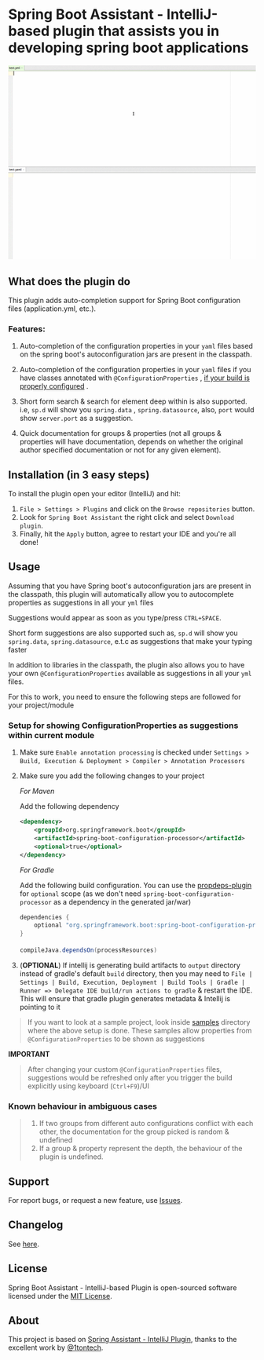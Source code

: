 Spring Boot Assistant - IntelliJ-based plugin that assists you in developing spring boot applications
=====================================================================================

![Plugin in action](help.gif)

## What does the plugin do

<!-- Plugin description -->

This plugin adds auto-completion support for Spring Boot configuration files (application.yml, etc.).

### Features:

1. Auto-completion of the configuration properties in your `yaml` files based on the spring boot's autoconfiguration
   jars are present in the classpath.

2. Auto-completion of the configuration properties in your `yaml` files if you have classes annotated
   with `@ConfigurationProperties`
   , [if your build is properly configured](https://docs.spring.io/spring-boot/docs/current/reference/html/configuration-metadata.html#configuration-metadata.annotation-processor)
   .

3. Short form search & search for element deep within is also supported. i.e, `sp.d` will show you `spring.data`
   , `spring.datasource`, also, `port` would show `server.port` as a suggestion.

4. Quick documentation for groups & properties (not all groups & properties will have documentation, depends on whether
   the original author specified documentation or not for any given element).

<!-- Plugin description end -->

## Installation (in 3 easy steps)

To install the plugin open your editor (IntelliJ) and hit:

1. `File > Settings > Plugins` and click on the `Browse repositories` button.
2. Look for `Spring Boot Assistant` the right click and select `Download plugin`.
3. Finally, hit the `Apply` button, agree to restart your IDE and you're all done!

## Usage

Assuming that you have Spring boot's autoconfiguration jars are present in the classpath, this plugin will automatically
allow you to autocomplete properties as suggestions in all your `yml` files

Suggestions would appear as soon as you type/press `CTRL+SPACE`.

Short form suggestions are also supported such as, `sp.d` will show you `spring.data`, `spring.datasource`, e.t.c as
suggestions that make your typing faster

In addition to libraries in the classpath, the plugin also allows you to have your own `@ConfigurationProperties`
available as suggestions in all your `yml` files.

For this to work, you need to ensure the following steps are followed for your project/module

### Setup for showing ConfigurationProperties as suggestions within current module

1. Make sure `Enable annotation processing` is checked
   under `Settings > Build, Execution & Deployment > Compiler > Annotation Processors`
2. Make sure you add the following changes to your project

   *For Maven*

   Add the following dependency

    ```xml
    <dependency>
        <groupId>org.springframework.boot</groupId>
        <artifactId>spring-boot-configuration-processor</artifactId>
        <optional>true</optional>
    </dependency>
    ```

   *For Gradle*

   Add the following build configuration. You can use
   the [propdeps-plugin](https://github.com/spring-gradle-plugins/propdeps-plugin) for `optional` scope (as we don't
   need `spring-boot-configuration-processor` as a dependency in the generated jar/war)

    ```gradle
    dependencies {
        optional "org.springframework.boot:spring-boot-configuration-processor"
    }

    compileJava.dependsOn(processResources)
    ```
3. (**OPTIONAL**) If intellij is generating build artifacts to `output` directory instead of gradle's default `build`
   directory, then you may need
   to `File | Settings | Build, Execution, Deployment | Build Tools | Gradle | Runner => Delegate IDE build/run actions to gradle`
   & restart the IDE. This will ensure that gradle plugin generates metadata & Intellij is pointing to it

> If you want to look at a sample project, look inside [samples](samples/) directory where the above setup is done. These samples allow properties from `@ConfigurationProperties` to be shown as suggestions

**IMPORTANT**

> After changing your custom `@ConfigurationProperties` files, suggestions would be refreshed only after you trigger the build explicitly using keyboard (`Ctrl+F9`)/UI

### Known behaviour in ambiguous cases

> 1. If two groups from different auto configurations conflict with each other, the documentation for the group picked is random & undefined
> 2. If a group & property represent the depth, the behaviour of the plugin is undefined.

## Support

For report bugs, or request a new feature, use [Issues](https://github.com/flikas/idea-spring-boot-assistant/issues).

## Changelog

See [here](CHANGELOG.md).

## License

Spring Boot Assistant - IntelliJ-based Plugin is open-sourced software licensed under
the [MIT License](http://opensource.org/licenses/MIT).

## About

This project is based on [Spring Assistant - IntelliJ Plugin](https://github.com/1tontech/intellij-spring-assistant),
thanks to the excellent work by [@1tontech](https://twitter.com/1tontech).